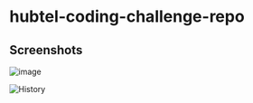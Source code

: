 # hubtel-coding-challenge-repo

## Screenshots
  ![image](https://github.com/Michael-Mensah-xii/hubtel-coding-challenge-repo/assets/95852329/17149452-d8ee-4eaa-bf61-6d2b24833f42)

 
  ![History](https://github.com/Michael-Mensah-xii/hubtel-coding-challenge-repo/assets/95852329/e6469c4b-4e5e-4dbc-aa2c-742ec3a9a7ce)
